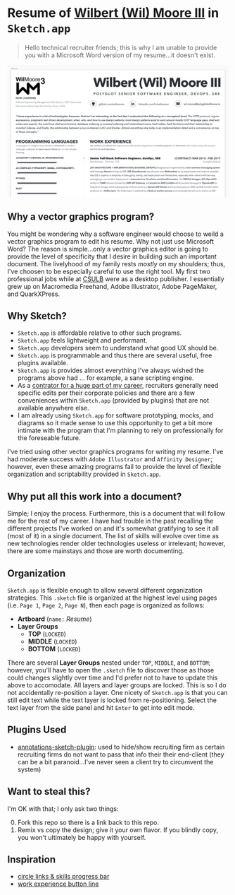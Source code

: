 # Resume of [Wilbert (Wil) Moore III][Wilbert (Wil) Moore III on LinkedIn] in `Sketch.app`
> Hello technical recruiter friends; this is why I am unable to provide you with a Microsoft Word version of my resume...it doesn't exist.

[![](./readme/screenshots/resume.png)](https://linkedin.com/in/wilmoore)

## Why a vector graphics program?
You might be wondering why a software engineer would choose to weild a vector graphics program to edit his resume. Why not just use Microsoft Word? The reason is simple...only a vector graphics editor is going to provide the level of specificity that I desire in building such an important document. The livelyhood of my family rests _mostly_ on my shoulders; thus, I've choosen to be especially careful to use the right tool. My first two professional jobs while at [CSULB][] were as a desktop publisher. I essentially grew up on Macromedia Freehand, Adobe Illustrator, Adobe PageMaker, and QuarkXPress.

## Why Sketch?
- `Sketch.app` is affordable relative to other such programs.
- `Sketch.app` feels lightweight and performant.
- `Sketch.app` developers seem to understand what good UX should be.
- `Sketch.app` is programmable and thus there are several useful, free plugins available.
- `Sketch.app` is provides almost everything I've always wished the programs above had ... for example, a sane scripting engine.
- As a [contrator for a huge part of my career][The Nomadic Developer], recruiters generally need specific edits per their corporate policies and there are a few conveniences within `Sketch.app` (provided by plugins) that are not available anywhere else.
- I am already using `Sketch.app` for software prototyping, mocks, and diagrams so it made sense to use this opportunity to get a bit more intimate with the program that I'm planning to rely on professionally for the foreseable future.

I've tried using other vector graphics programs for writing my resume. I've had moderate success with `Adobe Illustrator` and `Affinity Designer`; however, even these amazing programs fail to provide the level of flexible organization and scriptability provided in `Sketch.app`.

## Why put all this work into a document?
Simple; I enjoy the process. Furthermore, this is a document that will follow me for the rest of my career. I have had trouble in the past recalling the different projects I've worked on and it's somewhat gratifying to see it all (most of it) in a single document. The list of skills will evolve over time as new technologies render older technologies useless or irrelevant; however, there are some mainstays and those are worth documenting.

## Organization
`Sketch.app` is flexible enough to allow several different organization strategies. This `.sketch` file is organized at the highest level using pages (i.e. `Page 1`, `Page 2`, `Page N`), then each page is organized as follows:

- **Artboard** (`name:` _Resume_)
- **Layer Groups**
  - **TOP** (`LOCKED`)
  - **MIDDLE** (`LOCKED`)
  - **BOTTOM** (`LOCKED`)

There are several **Layer Groups** nested under `TOP`, `MIDDLE`, and `BOTTOM`; however, you'll have to open the `.sketch` file to discover those as those could changes slightly over time and I'd prefer not to have to update this above to accomodate. All layers and layer groups are locked. This is so I do not accidentally re-position a layer. One nicety of `Sketch.app` is that you can still edit text while the text layer is locked from re-positioning. Select the text layer from the side panel and hit `Enter` to get into edit mode.

## Plugins Used
- [annotations-sketch-plugin][]: used to hide/show recruiting firm as certain recruiting firms do not want to pass that info their their end-client (they can be a bit paranoid...I've never seen a client try to circumvent the system)

## Want to steal this?
I'm OK with that; I only ask two things:

0. Fork this repo so there is a link back to this repo.
0. Remix vs copy the design; give it your own flavor. If you blindly copy, you won't ultimately be happy with yourself.

## Inspiration
- [circle links & skills progress bar](https://getresume.co/downloads/free-sketch-psd-resume-template)
- [work experience button line](https://dribbble.com/shots/2862301-Free-Sketch-Resume-Template)


[The Nomadic Developer]: https://amzn.to/2C1gqlt
[Wilbert (Wil) Moore III on LinkedIn]: https://linkedin.com/in/wilmoore
[annotations-sketch-plugin]: https://github.com/BaguetteEngineering/annotations-sketch-plugin
[CSULB]: https://www.csulb.edu

